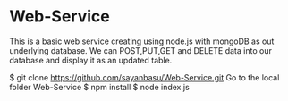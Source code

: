 Web-Service
===========
This is a basic web service creating using node.js with mongoDB as out underlying database.
We can POST,PUT,GET and DELETE data into our database and display it as an updated table.

$ git clone https://github.com/sayanbasu/Web-Service.git
Go to the local folder Web-Service
$ npm install
$ node index.js

